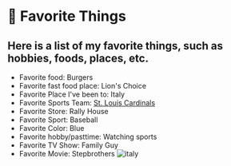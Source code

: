 # 👋 Favorite Things
## Here is a list of my favorite things, such as hobbies, foods, places, etc.
* Favorite food: Burgers
* Favorite fast food place: Lion's Choice
* Favorite Place I've been to: Italy
* Favorite Sports Team: [St. Louis Cardinals](https://www.mlb.com/cardinals)
* Favorite Store: Rally House
* Favorite Sport: Baseball
* Favorite Color: Blue
* Favorite hobby/pasttime: Watching sports
* Favorite TV Show: Family Guy
* Favorite Movie: Stepbrothers
![italy](![italy](https://user-images.githubusercontent.com/95733065/164129193-d863d020-87fe-46b1-b0b4-e996a2accda0.jpg))
